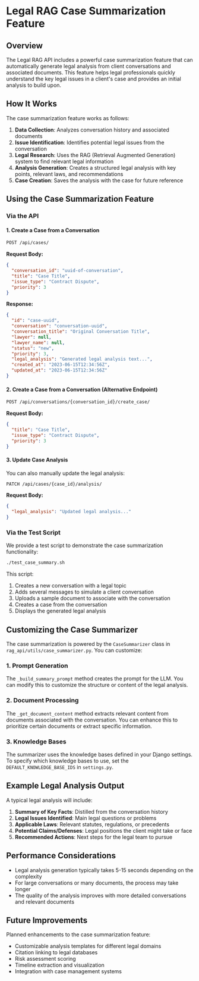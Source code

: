 # Legal RAG Case Summarization Feature

## Overview

The Legal RAG API includes a powerful case summarization feature that can automatically generate legal analysis from client conversations and associated documents. This feature helps legal professionals quickly understand the key legal issues in a client's case and provides an initial analysis to build upon.

## How It Works

The case summarization feature works as follows:

1. **Data Collection**: Analyzes conversation history and associated documents
2. **Issue Identification**: Identifies potential legal issues from the conversation
3. **Legal Research**: Uses the RAG (Retrieval Augmented Generation) system to find relevant legal information
4. **Analysis Generation**: Creates a structured legal analysis with key points, relevant laws, and recommendations
5. **Case Creation**: Saves the analysis with the case for future reference

## Using the Case Summarization Feature

### Via the API

#### 1. Create a Case from a Conversation

```bash
POST /api/cases/
```

**Request Body:**
```json
{
  "conversation_id": "uuid-of-conversation",
  "title": "Case Title",
  "issue_type": "Contract Dispute",
  "priority": 3
}
```

**Response:**
```json
{
  "id": "case-uuid",
  "conversation": "conversation-uuid",
  "conversation_title": "Original Conversation Title",
  "lawyer": null,
  "lawyer_name": null,
  "status": "new",
  "priority": 3,
  "legal_analysis": "Generated legal analysis text...",
  "created_at": "2023-06-15T12:34:56Z",
  "updated_at": "2023-06-15T12:34:56Z"
}
```

#### 2. Create a Case from a Conversation (Alternative Endpoint)

```bash
POST /api/conversations/{conversation_id}/create_case/
```

**Request Body:**
```json
{
  "title": "Case Title",
  "issue_type": "Contract Dispute",
  "priority": 3
}
```

#### 3. Update Case Analysis

You can also manually update the legal analysis:

```bash
PATCH /api/cases/{case_id}/analysis/
```

**Request Body:**
```json
{
  "legal_analysis": "Updated legal analysis..."
}
```

### Via the Test Script

We provide a test script to demonstrate the case summarization functionality:

```bash
./test_case_summary.sh
```

This script:
1. Creates a new conversation with a legal topic
2. Adds several messages to simulate a client conversation
3. Uploads a sample document to associate with the conversation
4. Creates a case from the conversation
5. Displays the generated legal analysis

## Customizing the Case Summarizer

The case summarization is powered by the `CaseSummarizer` class in `rag_api/utils/case_summarizer.py`. You can customize:

### 1. Prompt Generation

The `_build_summary_prompt` method creates the prompt for the LLM. You can modify this to customize the structure or content of the legal analysis.

### 2. Document Processing

The `_get_document_content` method extracts relevant content from documents associated with the conversation. You can enhance this to prioritize certain documents or extract specific information.

### 3. Knowledge Bases

The summarizer uses the knowledge bases defined in your Django settings. To specify which knowledge bases to use, set the `DEFAULT_KNOWLEDGE_BASE_IDS` in `settings.py`.

## Example Legal Analysis Output

A typical legal analysis will include:

1. **Summary of Key Facts**: Distilled from the conversation history
2. **Legal Issues Identified**: Main legal questions or problems
3. **Applicable Laws**: Relevant statutes, regulations, or precedents
4. **Potential Claims/Defenses**: Legal positions the client might take or face
5. **Recommended Actions**: Next steps for the legal team to pursue

## Performance Considerations

- Legal analysis generation typically takes 5-15 seconds depending on the complexity
- For large conversations or many documents, the process may take longer
- The quality of the analysis improves with more detailed conversations and relevant documents

## Future Improvements

Planned enhancements to the case summarization feature:

- Customizable analysis templates for different legal domains
- Citation linking to legal databases
- Risk assessment scoring
- Timeline extraction and visualization
- Integration with case management systems 